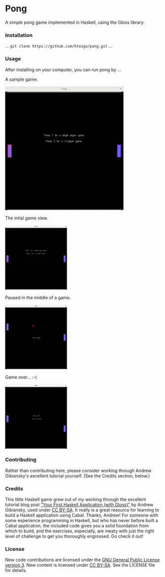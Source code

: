# Pong

A simple pong game implemented in Haskell, using the Gloss library.


### Installation

...
`git clone https://github.com/htoigo/pong.git`
...

### Usage

After installing on your computer, you can run pong by ...

A sample game.

![Sample Game](images/pong.gif "Sample Game")

The intial game view.

![Game Start](images/game-start.png "At Game Start")

Paused in the middle of a game.

![Game Paused](images/game-paused.png "Paused mid-game")

Game over... :-(

![Game Over](images/game-over.png "Game Over")

### Contributing

Rather than contributing here, please consider working through Andrew
Gibiansky's excellent tutorial yourself. (See the Credits section, below.)

### Credits

This little Haskell game grew out of my working through the excellent tutorial
blog post ["Your First Haskell Application (with
Gloss)"](http://andrew.gibiansky.com/blog/haskell/haskell-gloss) by Andrew
Gibiansky, used under [CC
BY-SA](https://creativecommons.org/licenses/by-sa/4.0). It really is a great
resource for learning to build a Haskell application using Cabal. Thanks,
Andrew! For someone with some experience programming in Haskell, but who has
never before built a Cabal application, the included code gives you a solid
foundation from which to build, and the exercises, especially, are meaty with
just the right level of challenge to get you thoroughly engrossed. Go check it
out!

### License

New code contributions are licensed under the [GNU General Public License
version 3](https://www.gnu.org/copyleft/gpl.html). New content is licensed under
[CC BY-SA](https://creativecommons.org/licenses/by-sa/4.0). See the LICENSE file
for details.
